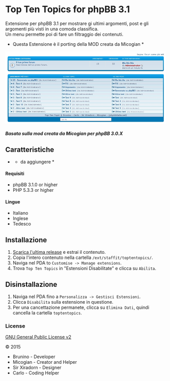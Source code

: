 Top Ten Topics for phpBB 3.1
============

Extensione per phpBB 3.1 per mostrare gi ultimi argomenti, post e gli argomenti più visti in una comoda classifica.  
Un menu permette poi di fare un filtraggio dei contenuti.
* Questa Estensione è il porting della MOD creata da Micogian  *

![Screen](screen1.jpg)

##### Basata sulla mod creata da Micogian per phpBB 3.0.X


## Caratteristiche
- * da aggiungere *

#### Requisiti
- phpBB 3.1.0 or higher
- PHP 5.3.3 or higher

#### Lingue
- Italiano
- Inglese
- Tedesco

## Installazione
1. [Scarica l'ultima release](link) e estrai il contenuto.
2. Copia l'intero contenuto nella cartella `/ext/staffit/toptentopics/`.
3. Naviga nel PDA to `Customise -> Manage extensions`.
4. Trova `Top Ten Topics` in "Estensioni Disabilitate" e clicca su `Abilita`.

## Disinstallazione
1. Naviga nel PDA fino a `Personalizza -> Gestisci Estensioni`.
2. Clicca `Disabilita` sulla estensione in questione.
3. Per una cancettazione permanete, clicca su `Elimina Dati`, quindi cancella la cartella `toptentopics`.

### License
[GNU General Public License v2](http://opensource.org/licenses/GPL-2.0)

© 2015 
- Brunino - Developer
- Micogian - Creator and Helper
- Sir Xiradorn - Designer
- Carlo - Coding Helper